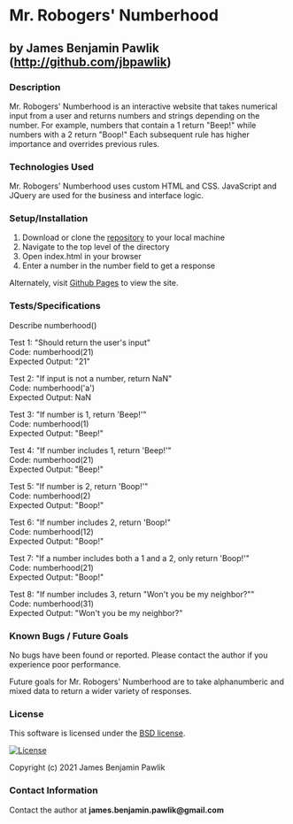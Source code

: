 # Mr. Robogers' Numberhood
## by James Benjamin Pawlik (http://github.com/jbpawlik)

### __Description__
Mr. Robogers' Numberhood is an interactive website that takes numerical input from a user and returns numbers and strings depending on the number. For example, numbers that contain a 1 return "Beep!" while numbers with a 2 return "Boop!" Each subsequent rule has higher importance and overrides previous rules. 

### __Technologies Used__
Mr. Robogers' Numberhood uses custom HTML and CSS. JavaScript and JQuery are used for the business and interface logic.

### __Setup/Installation__
1. Download or clone the [repository](http://github.com/jbpawlik/numberhood) to your local machine
2. Navigate to the top level of the directory
3. Open index.html in your browser
4. Enter a number in the number field to get a response

Alternately, visit [Github Pages](http://jbpawlik.github.io/numberhood) to view the site.

### __Tests/Specifications__
Describe numberhood()

Test 1: "Should return the user's input"    
Code: numberhood(21)    
Expected Output: "21"     

Test 2: "If input is not a number, return NaN"    
Code: numberhood('a')    
Expected Output: NaN    

Test 3: "If number is 1, return 'Beep!'"    
Code: numberhood(1)    
Expected Output: "Beep!"    

Test 4: "If number includes 1, return 'Beep!'"    
Code: numberhood(21)    
Expected Output: "Beep!"    

Test 5: "If number is 2, return 'Boop!'"    
Code: numberhood(2)    
Expected Output: "Boop!"    

Test 6: "If number includes 2, return 'Boop!"    
Code: numberhood(12)    
Expected Output: "Boop!"    

Test 7: "If a number includes both a 1 and a 2, only return 'Boop!'"    
Code: numberhood(21)    
Expected Output: "Boop!"

Test 8: "If number includes 3, return "Won't you be my neighbor?""    
Code: numberhood(31)    
Expected Output: "Won't you be my neighbor?"    

### __Known Bugs / Future Goals__
No bugs have been found or reported. Please contact the author if you experience poor performance.

Future goals for Mr. Robogers' Numberhood are to take alphanumberic and mixed data to return a wider variety of responses.

### __License__
This software is licensed under the [BSD license](license.txt).

[![License](https://img.shields.io/badge/License-BSD%202--Clause-orange.svg)](https://opensource.org/licenses/BSD-2-Clause)

Copyright (c) 2021 James Benjamin Pawlik

### __Contact Information__
Contact the author at __james.benjamin.pawlik@gmail.com__
